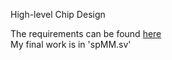 High-level Chip Design

The requirements can be found [here](https://github.com/pku-liang/hlcd-spmm-project)  
My final work is in 'spMM.sv'
